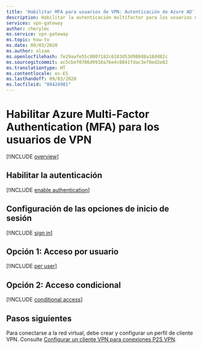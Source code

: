 ```yaml
---
title: 'Habilitar MFA para usuarios de VPN: Autenticación de Azure AD'
description: Habilitar la autenticación multifactor para los usuarios de VPN
services: vpn-gateway
author: cherylmc
ms.service: vpn-gateway
ms.topic: how-to
ms.date: 09/03/2020
ms.author: alzam
ms.openlocfilehash: 7e29aafe55c8007182c6183d53d988d8a18dd82c
ms.sourcegitcommit: ac5cbef0706d9910a76e4c0841fdac3ef8ed2e82
ms.translationtype: HT
ms.contentlocale: es-ES
ms.lasthandoff: 09/03/2020
ms.locfileid: "89424981"
---
```

# <a name="enable-azure-multi-factor-authentication-mfa-for-vpn-users"></a>Habilitar Azure Multi-Factor Authentication (MFA) para los usuarios de VPN

[!INCLUDE [overview](../../includes/vpn-gateway-vwan-openvpn-enable-mfa-overview.md)]

## <a name="enable-authentication"></a><a name="enableauth"></a>Habilitar la autenticación

[!INCLUDE [enable authentication](../../includes/vpn-gateway-vwan-openvpn-enable-auth.md)]

## <a name="configure-sign-in-settings"></a><a name="enablesign"></a>Configuración de las opciones de inicio de sesión

[!INCLUDE [sign in](../../includes/vpn-gateway-vwan-openvpn-sign-in.md)]

## <a name="option-1---per-user-access"></a><a name="peruser"></a>Opción 1: Acceso por usuario

[!INCLUDE [per user](../../includes/vpn-gateway-vwan-openvpn-per-user.md)]

## <a name="option-2---conditional-access"></a><a name="conditional"></a>Opción 2: Acceso condicional

[!INCLUDE [conditional access](../../includes/vpn-gateway-vwan-openvpn-conditional.md)]

## <a name="next-steps"></a>Pasos siguientes

Para conectarse a la red virtual, debe crear y configurar un perfil de cliente VPN. Consulte [Configurar un cliente VPN para conexiones P2S VPN](openvpn-azure-ad-client.md).